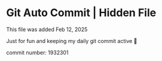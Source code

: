 # Git Auto Commit | Hidden File

This file was added Feb 12, 2025

Just for fun and keeping my daily git commit active 🤪

commit number: 1932301
